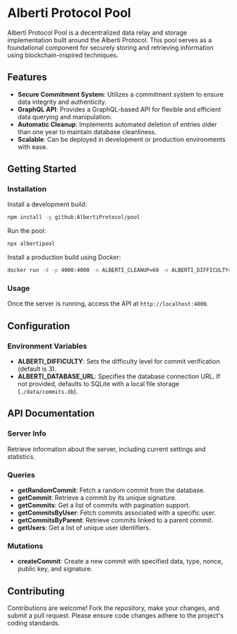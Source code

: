 # Alberti Protocol Pool

Alberti Protocol Pool is a decentralized data relay and storage implementation built around the Alberti Protocol. This pool serves as a foundational component for securely storing and retrieving information using blockchain-inspired techniques.

## Features

- **Secure Commitment System**: Utilizes a commitment system to ensure data integrity and authenticity.
- **GraphQL API**: Provides a GraphQL-based API for flexible and efficient data querying and manipulation.
- **Automatic Cleanup**: Implements automated deletion of entries older than one year to maintain database cleanliness.
- **Scalable**: Can be deployed in development or production environments with ease.

## Getting Started

### Installation

Install a development build:

```bash
npm install -g github:AlbertiProtocol/pool
```

Run the pool:

```bash
npx albertipool
```

Install a production build using Docker:

```bash
docker run -d -p 4000:4000 -e ALBERTI_CLEANUP=60 -e ALBERTI_DIFFICULTY=4 --name albertipool --restart unless-stopped ghcr.io/albertiprotocol/pool:main
```

### Usage

Once the server is running, access the API at `http://localhost:4000`.

## Configuration

### Environment Variables

- **ALBERTI_DIFFICULTY**: Sets the difficulty level for commit verification (default is 3).
- **ALBERTI_DATABASE_URL**: Specifies the database connection URL. If not provided, defaults to SQLite with a local file storage (`./data/commits.db`).

## API Documentation

### Server Info

Retrieve information about the server, including current settings and statistics.

### Queries

- **getRandomCommit**: Fetch a random commit from the database.
- **getCommit**: Retrieve a commit by its unique signature.
- **getCommits**: Get a list of commits with pagination support.
- **getCommitsByUser**: Fetch commits associated with a specific user.
- **getCommitsByParent**: Retrieve commits linked to a parent commit.
- **getUsers**: Get a list of unique user identifiers.

### Mutations

- **createCommit**: Create a new commit with specified data, type, nonce, public key, and signature.

## Contributing

Contributions are welcome! Fork the repository, make your changes, and submit a pull request. Please ensure code changes adhere to the project's coding standards.
